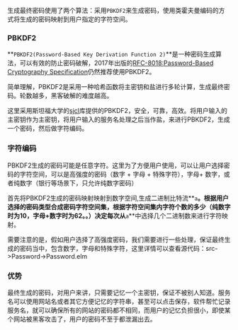 生成最终密码使用了两个算法：采用`PBKDF2`来生成密码，使用类霍夫曼编码的方式将生成的密码映射到用户指定的字符空间。

### PBKDF2
**`PBKDF2(Password-Based Key Derivation Function 2)`**是一种密码生成算法，可以有效的防止密码破解，2017年出版的[RFC-8018:Password-Based Cryptography Specification](https://tools.ietf.org/html/rfc8018)仍然推荐使用PBKDF2。

简单理解，PBKDF2是采用一种哈希函数将主密钥和盐进行多轮计算，生成最终密码。轮数越多，黑客破解的难度越高。

这里采用斯坦福大学的[sjcl](https://crypto.stanford.edu/sjcl/)库提供的PBKDF2，安全，可靠，高效。将用户输入的主密钥作为主密钥，将用户输入的服务名处理之后当作盐，来进行PBKDF2，生成一个密码，然后做字符编码。

### 字符编码
PBKDF2生成的密码可能是任意字符。这里为了方便用户使用，可以让用户选择密码的字符空间，可以是高强度的密码（数字 + 字母 + 特殊字符），字母+ 数字，或者纯数字（银行等场景下，只允许纯数字密码）

首先将PBKDF2生成的密码映射映射到数字空间,生成二进制比特流**`a`**。根据用户选择的密码类型合成密码字符空间集，根据字符空间集内字符个数的多少（纯数字时为10，字母+数字时为62。。）决定每次从**`a`**中选择几个二进制数来进行字符映射。

需要注意的是，假如用户选择了高强度密码，我们需要进行一些处理，保证最终生成的密码当中，包含数字，字母和特殊字符，这里详情可以查看源代码：src->Password->Password.elm


### 优势
最终生成的密码，对用户来讲，只需要记忆一个主密钥，保证不被别人知道。服务名可以使用网站名或者其它方便记忆的字符串，甚至可以点击保存，软件帮忙记录服务名，就可以确保所有的网站的密码都不相同，而用户的记忆负担很小，即使某个网站被黑客攻击了，用户的密码不至于都泄漏出去。
